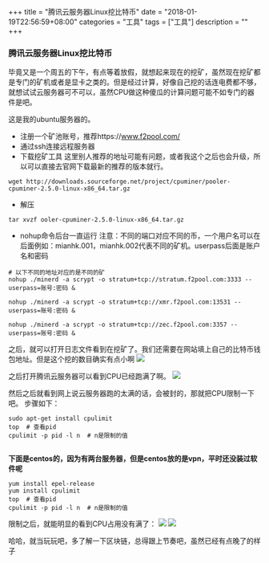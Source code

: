 +++
title = "腾讯云服务器Linux挖比特币"
date = "2018-01-19T22:56:59+08:00"
categories = "工具"
tags = ["工具"]
description = ""
+++

### 腾讯云服务器Linux挖比特币
毕竟又是一个周五的下午，有点等着放假，就想起来现在的挖矿，虽然现在挖矿都是专门的矿机或者是显卡之类的。但是经过计算，好像自己挖的话连电费都不够，就想试试云服务器可不可以，虽然CPU做这种傻瓜的计算问题可能不如专门的器件是吧。
<!--more-->
这是我的ubuntu服务器的。
* 注册一个矿池账号，推荐https://www.f2pool.com/
* 通过ssh连接远程服务器
* 下载挖矿工具
这里别人推荐的地址可能有问题，或者我这个之后也会升级，所以可以直接去官网下载最新的推荐的版本就行。
```
wget http://downloads.sourceforge.net/project/cpuminer/pooler-cpuminer-2.5.0-linux-x86_64.tar.gz
```
* 解压
```
tar xvzf ooler-cpuminer-2.5.0-linux-x86_64.tar.gz
```
* nohup命令后台一直运行
注意：不同的端口对应不同的币，一个用户名可以在后面例如：mianhk.001，mianhk.002代表不同的矿机。userpass后面是账户名和密码
```
# 以下不同的地址对应的是不同的矿
nohup ./minerd -a scrypt -o stratum+tcp://stratum.f2pool.com:3333 --userpass=账号:密码 &

nohup ./minerd -a scrypt -o stratum+tcp://xmr.f2pool.com:13531 --userpass=账号:密码 &

nohup ./minerd -a scrypt -o stratum+tcp://zec.f2pool.com:3357 --userpass=账号:密码 &
```
之后，就可以打开日志文件看到在挖矿了。我们还需要在网站填上自己的比特币钱包地址。但是这个挖的数目确实有点小啊
  ![](https://blog-1252063226.cosbj.myqcloud.com/tools/001001.png?raw=true)

之后打开腾讯云服务器可以看到CPU已经跑满了啊。
![](https://blog-1252063226.cosbj.myqcloud.com/tools/001002.png?raw=true)


然后之后就看到网上说云服务器跑的太满的话，会被封的，那就把CPU限制一下吧。
步骤如下：
```
sudo apt-get install cpulimit
top  # 查看pid
cpulimit -p pid -l n  # n是限制的值


```
**下面是centos的，因为有两台服务器，但是centos放的是vpn，平时还没装过软件呢**
```
yum install epel-release
yum install cpulimit
top  # 查看pid
cpulimit -p pid -l n  # n是限制的值
```

限制之后，就能明显的看到CPU占用没有满了：
![](https://blog-1252063226.cosbj.myqcloud.com/tools/001003.jpg?raw=true)
![](https://blog-1252063226.cosbj.myqcloud.com/tools/001004.jpg?raw=true)


哈哈，就当玩玩吧，多了解一下区块链，总得跟上节奏吧，虽然已经有点晚了的样子
